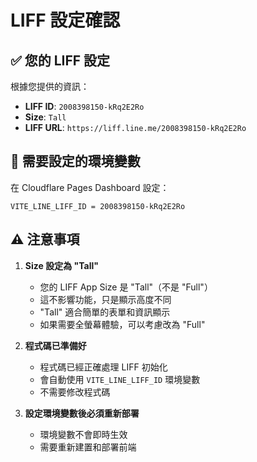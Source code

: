# LIFF 設定確認

## ✅ 您的 LIFF 設定

根據您提供的資訊：
- **LIFF ID**: `2008398150-kRq2E2Ro`
- **Size**: `Tall`
- **LIFF URL**: `https://liff.line.me/2008398150-kRq2E2Ro`

## 📝 需要設定的環境變數

在 Cloudflare Pages Dashboard 設定：
```
VITE_LINE_LIFF_ID = 2008398150-kRq2E2Ro
```

## ⚠️ 注意事項

1. **Size 設定為 "Tall"**
   - 您的 LIFF App Size 是 "Tall"（不是 "Full"）
   - 這不影響功能，只是顯示高度不同
   - "Tall" 適合簡單的表單和資訊顯示
   - 如果需要全螢幕體驗，可以考慮改為 "Full"

2. **程式碼已準備好**
   - 程式碼已經正確處理 LIFF 初始化
   - 會自動使用 `VITE_LINE_LIFF_ID` 環境變數
   - 不需要修改程式碼

3. **設定環境變數後必須重新部署**
   - 環境變數不會即時生效
   - 需要重新建置和部署前端

